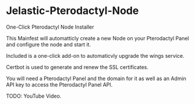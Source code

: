 # Jelastic-Pterodactyl-Node
One-Click Pterodactyl Node Installer

This Mainfest will automatticly create a new Node on your Pterodactyl Panel and configure the node and start it.

Included is a one-click add-on to automaticvly upgrade the wings service.

Certbot is used to generate and renew the SSL certificates.

You will need a Pterodactyl Panel and the domain for it as well as an Admin API key to access the Pterodactyl Panel API.

TODO: YouTube Video.
